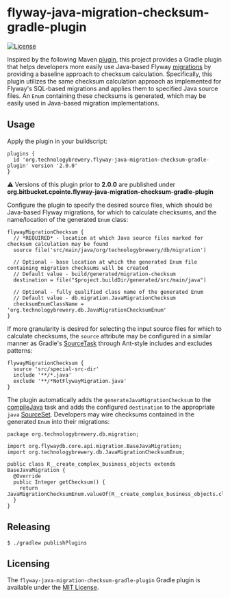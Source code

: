 # flyway-java-migration-checksum-gradle-plugin #
[![License](https://img.shields.io/github/license/mashape/apistatus.svg)](https://opensource.org/licenses/mit)

Inspired by the following Maven [plugin](https://github.com/agileek/java-checksum-flyway-maven-plugin), this project
provides a Gradle plugin that helps developers more easily use Java-based Flyway [migrations](https://flywaydb.org/documentation/migrations#java-based-migrations)
by providing a baseline approach to checksum calculation.  Specifically, this plugin utilizes the same checksum calculation approach
as implemented for Flyway's SQL-based migrations and applies them to specified Java source files.  An `Enum` containing these
checksums is generated, which may be easily used in Java-based migration implementations.

## Usage ##

Apply the plugin in your buildscript:
```
plugins {
  id 'org.technologybrewery.flyway-java-migration-checksum-gradle-plugin' version '2.0.0'
}
```
:warning: Versions of this plugin prior to **2.0.0** are published under **org.bitbucket.cpointe.flyway-java-migration-checksum-gradle-plugin**

Configure the plugin to specify the desired source files, which should be Java-based Flyway migrations, for which to
calculate checksums, and the name/location of the generated `Enum` class:
```
flywayMigrationChecksum {
  // *REQUIRED* - location at which Java source files marked for checksum calculation may be found
  source file('src/main/java/org/technologybrewery/db/migration')

  // Optional - base location at which the generated Enum file containing migration checksums will be created
  // Default value - build/generated/migration-checksum
  destination = file("$project.buildDir/generated/src/main/java")

  // Optional - fully qualified class name of the generated Enum
  // Default value - db.migration.JavaMigrationChecksum
  checksumEnumClassName = 'org.technologybrewery.db.JavaMigrationChecksumEnum'
}
```
If more granularity is desired for selecting the input source files for which to calculate
checksums, the `source` attribute may be configured in a similar manner as Gradle's [SourceTask](https://docs.gradle.org/current/javadoc/org/gradle/api/tasks/SourceTask.html)
through Ant-style includes and excludes patterns:
```
flywayMigrationChecksum {
  source 'src/special-src-dir'
  include '**/*.java'
  exclude '**/*NotFlywayMigration.java'
}
```
The plugin automatically adds the `generateJavaMigrationChecksum` to the [compileJava](https://docs.gradle.org/current/dsl/org.gradle.api.tasks.compile.JavaCompile.html)
task and adds the configured `destination` to the appropriate `java` [SourceSet](https://docs.gradle.org/current/dsl/org.gradle.api.tasks.SourceSet.html).
Developers may wire checksums contained in the generated `Enum` into their migrations:
```
package org.technologybrewery.db.migration;

import org.flywaydb.core.api.migration.BaseJavaMigration;
import org.technologybrewery.db.JavaMigrationChecksumEnum;

public class R__create_complex_business_objects extends BaseJavaMigration {
  @Override
  public Integer getChecksum() {
    return JavaMigrationChecksumEnum.valueOf(R__create_complex_business_objects.class.getSimpleName()).getChecksum();
  }
}
```
## Releasing ##

```
$ ./gradlew publishPlugins
```

## Licensing ##
The `flyway-java-migration-checksum-gradle-plugin` Gradle plugin is available under the [MIT License](http://opensource.org/licenses/mit-license.php).
